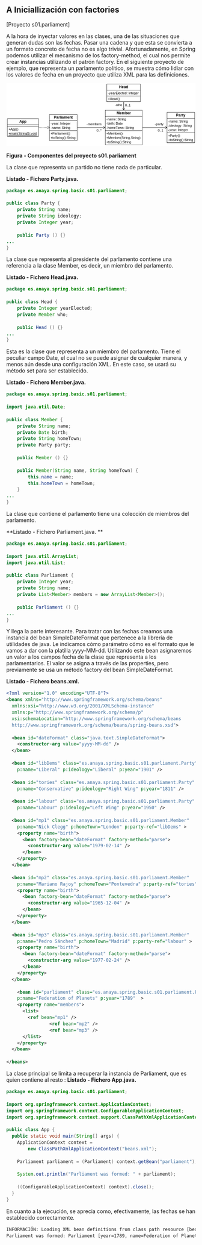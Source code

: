 ## A Iniciallización con factories
[Proyecto s01.parliament]

A la hora de inyectar valores en las clases, una de las situaciones que generan dudas son las fechas. Pasar una cadena y que esta se convierta a un formato concreto de fecha no es algo trivial. Afortunadamente, en Spring podemos utilizar el mecanismo de los factory-method, el cual nos permite crear instancias utilizando el patrón factory.
En el siguiente proyecto de ejemplo, que representa un parlamento político, se muestra cómo lidiar con los valores de fecha en un proyecto que utiliza XML para las definiciones.

![Componentes del proyecto](s01.parliament.png)

**Figura - Componentes del proyecto s01.parliament**


La clase que representa un partido no tiene nada de particular.

**Listado - Fichero Party.java.** 

```java
package es.anaya.spring.basic.s01.parliament;

public class Party {
	private String name;
	private String ideology;
	private Integer year;
	
	public Party () {}
...
}
```

La clase que representa al presidente del parlamento contiene una referencia a la clase Member, es decir, un miembro del parlamento.

**Listado - Fichero Head.java.**

```java
package es.anaya.spring.basic.s01.parliament;

public class Head {
	private Integer yearElected;
	private Member who;
	
	public Head () {}
...
}
```

Esta es la clase que representa a un miembro del parlamento. Tiene el peculiar campo Date, el cual no se puede asignar de cualquier manera, y menos aún desde una configuración XML. En este caso, se usará su método set para ser establecido.

**Listado - Fichero Member.java.** 

```java
package es.anaya.spring.basic.s01.parliament;

import java.util.Date;

public class Member {
	private String name;
	private Date birth;
	private String homeTown;
	private Party party;
	
	public Member () {}
	
	public Member(String name, String homeTown) {
		this.name = name;
		this.homeTown = homeTown;
	}
...
}

```

La clase que contiene el parlamento tiene una colección de miembros del parlamento.

**Listado - Fichero Parliament.java. **

```java
package es.anaya.spring.basic.s01.parliament;

import java.util.ArrayList;
import java.util.List;

public class Parliament {
	private Integer year;
	private String name;
	private List<Member> members = new ArrayList<Member>();
	
	public Parliament () {}
...
}
```

Y llega la parte interesante. Para tratar con las fechas creamos una instancia del bean SimpleDateFormat que pertenece a la librería de utilidades de java. Le indicamos cómo parámetro cómo es el formato que le vamos a dar con la platilla yyyy-MM-dd. 
Utilizando este bean asignaremos un valor a los campos fecha de la clase que representa a los parlamentarios. El valor se asigna a través de las properties, pero previamente se usa un método factory del bean SimpleDateFormat.

**Listado - Fichero beans.xml.** 

```xml
<?xml version="1.0" encoding="UTF-8"?>
<beans xmlns="http://www.springframework.org/schema/beans"
  xmlns:xsi="http://www.w3.org/2001/XMLSchema-instance"
  xmlns:p="http://www.springframework.org/schema/p"
  xsi:schemaLocation="http://www.springframework.org/schema/beans 
  http://www.springframework.org/schema/beans/spring-beans.xsd">

  <bean id="dateFormat" class="java.text.SimpleDateFormat">
    <constructor-arg value="yyyy-MM-dd" />
  </bean>
  
  <bean id="libDems" class="es.anaya.spring.basic.s01.parliament.Party"
    p:name="Liberal" p:ideology="Liberal" p:year="1901" />
  
  <bean id="tories" class="es.anaya.spring.basic.s01.parliament.Party"
    p:name="Conservative" p:ideology="Right Wing" p:year="1811" />
  
  <bean id="labour" class="es.anaya.spring.basic.s01.parliament.Party"
    p:name="Labour" p:ideology="Left Wing" p:year="1950" />
      
  <bean id="mp1" class="es.anaya.spring.basic.s01.parliament.Member"
    p:name="Nick Clegg" p:homeTown="London" p:party-ref="libDems" >
    <property name="birth">
      <bean factory-bean="dateFormat" factory-method="parse">
        <constructor-arg value="1979-02-14" />
      </bean>
    </property>
  </bean>

  <bean id="mp2" class="es.anaya.spring.basic.s01.parliament.Member"
    p:name="Mariano Rajoy" p:homeTown="Pontevedra" p:party-ref="tories" >
    <property name="birth">
      <bean factory-bean="dateFormat" factory-method="parse">
        <constructor-arg value="1965-12-04" />
      </bean>
    </property>
  </bean>

  <bean id="mp3" class="es.anaya.spring.basic.s01.parliament.Member"
    p:name="Pedro Sánchez" p:homeTown="Madrid" p:party-ref="labour" >
    <property name="birth">
      <bean factory-bean="dateFormat" factory-method="parse">
        <constructor-arg value="1977-02-24" />
      </bean>
    </property>
  </bean>
  
    <bean id="parliament" class="es.anaya.spring.basic.s01.parliament.Parliament"
    p:name="Federation of Planets" p:year="1789"  >
    <property name="members">
      <list>
        <ref bean="mp1" />
                <ref bean="mp2" />
                <ref bean="mp3" />
      </list>
    </property>
  </bean>
    
</beans>
```


La clase principal se limita a recuperar la instancia de Parliament, que es quien contiene al resto
:
**Listado - Fichero App.java.**

```java
package es.anaya.spring.basic.s01.parliament;

import org.springframework.context.ApplicationContext;
import org.springframework.context.ConfigurableApplicationContext;
import org.springframework.context.support.ClassPathXmlApplicationContext;;

public class App {
  public static void main(String[] args) {
    ApplicationContext context = 
        new ClassPathXmlApplicationContext("beans.xml");

    Parliament parliament = (Parliament) context.getBean("parliament");

    System.out.println("Parliament was formed: " + parliament);

    ((ConfigurableApplicationContext) context).close();
  }
}
```

En cuanto a la ejecución, se aprecia como, efectivamente, las fechas se han establecido correctamente.

```xml
INFORMACIÓN: Loading XML bean definitions from class path resource [beans.xml]
Parliament was formed: Parliament [year=1789, name=Federation of Planets, members=[Member [name=Nick Clegg, birth=Wed Feb 14 00:00:00 CET 1979, homeTown=London, party=Party [name=Liberal, ideology=Liberal, year=1901]], Member [name=Mariano Rajoy, birth=Sat Dec 04 00:00:00 CET 1965, homeTown=Pontevedra, party=Party [name=Conservative, ideology=Right Wing, year=1811]], Member [name=Pedro Sánchez, birth=Thu Feb 24 00:00:00 CET 1977, homeTown=Madrid, party=Party [name=Labour, ideology=Left Wing, year=1950]]]]
```
